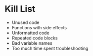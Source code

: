 Kill List
=========
* Unused code
* Functions with side effects
* Unformatted code
* Repeated code blocks
* Bad variable names
* Too much time spent troubleshooting

